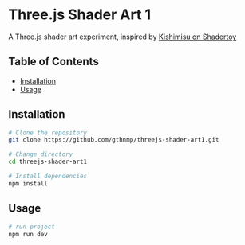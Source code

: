 # Three.js Shader Art 1

A Three.js shader art experiment, inspired by [Kishimisu on Shadertoy](https://www.shadertoy.com/user/kishimisu)

## Table of Contents

- [Installation](#installation)
- [Usage](#usage)

## Installation
```bash
# Clone the repository
git clone https://github.com/gthnmp/threejs-shader-art1.git

# Change directory
cd threejs-shader-art1

# Install dependencies
npm install
```
## Usage
```bash
# run project 
npm run dev
```
